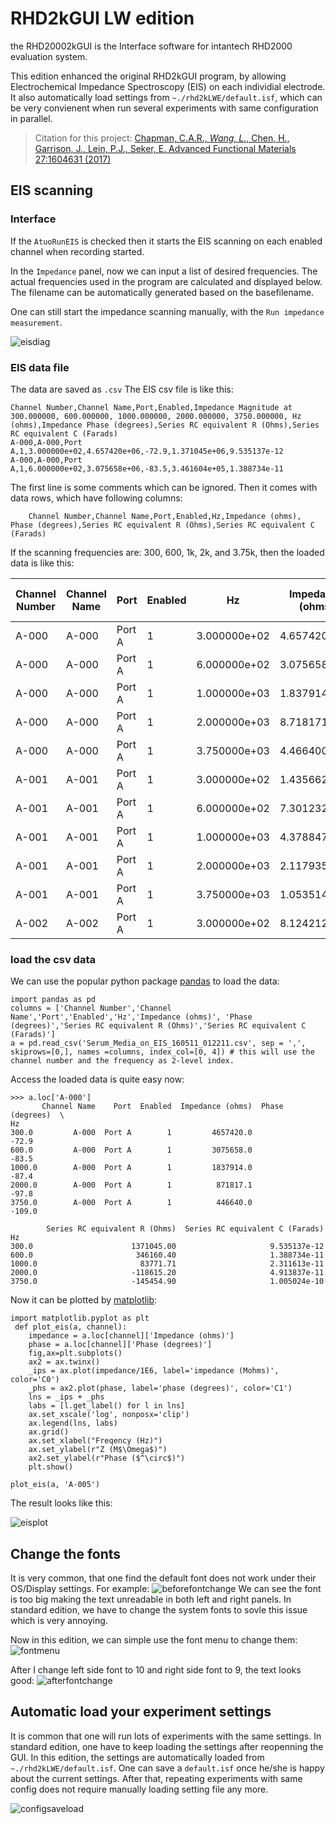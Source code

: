RHD2kGUI LW edition
========
the RHD20002kGUI is the Interface software for intantech RHD2000 evaluation system.

This edition enhanced the original RHD2kGUI program, by allowing Electrochemical Impedance Spectroscopy (EIS) on each individial electrode. It also automatically load settings from `~./rhd2kLWE/default.isf`, which can be very convienent when run several experiments with same configuration in parallel. 

>Citation for this project: [Chapman, C.A.R., *Wang, L.*, Chen, H., Garrison, J., Lein, P.J., Seker, E. Advanced Functional Materials 27:1604631 (2017)](dx.doi.org/10.1002/adfm.201604631)

## EIS scanning
### Interface
If the `AtuoRunEIS` is checked then it starts the EIS scanning on each enabled channel when recording started.

In the `Impedance` panel, now we can input a list of desired frequencies. The actual frequencies used in the program are calculated and displayed below. The filename can be automatically generated based on the basefilename.

One can still start the impedance scanning manually, with the `Run impedance measurement`.

![eisdiag](doc/EISfeatures.png)

### EIS data file
The data are saved as `.csv`
The EIS csv file is like this:
```
Channel Number,Channel Name,Port,Enabled,Impedance Magnitude at  300.000000, 600.000000, 1000.000000, 2000.000000, 3750.000000, Hz (ohms),Impedance Phase (degrees),Series RC equivalent R (Ohms),Series RC equivalent C (Farads)
A-000,A-000,Port A,1,3.000000e+02,4.657420e+06,-72.9,1.371045e+06,9.535137e-12
A-000,A-000,Port A,1,6.000000e+02,3.075658e+06,-83.5,3.461604e+05,1.388734e-11
```
The first line is some comments which can be ignored. Then it comes with data rows, which have following columns: 
```
    Channel Number,Channel Name,Port,Enabled,Hz,Impedance (ohms), Phase (degrees),Series RC equivalent R (Ohms),Series RC equivalent C (Farads)
```

If the scanning frequencies are: 300, 600, 1k, 2k, and 3.75k, then the loaded data is like this:

| Channel Number | Channel Name | Port   | Enabled | Hz           | Impedance (ohms) | Phase (degrees) | Series RC equivalent R (Ohms) | Series RC equivalent C (Farads) |
|----------------|--------------|--------|---------|--------------|------------------|-----------------|-------------------------------|---------------------------------|
| A-000          | A-000        | Port A | 1       | 3.000000e+02 | 4.657420e+06     | -72.9           | 1.371045e+06                  | 9.535137e-12                    |
| A-000          | A-000        | Port A | 1       | 6.000000e+02 | 3.075658e+06     | -83.5           | 3.461604e+05                  | 1.388734e-11                    |
| A-000          | A-000        | Port A | 1       | 1.000000e+03 | 1.837914e+06     | -87.4           | 8.377171e+04                  | 2.311613e-11                    |
| A-000          | A-000        | Port A | 1       | 2.000000e+03 | 8.718171e+05     | -97.8           | -1.186152e+05                 | 4.913837e-11                    |
| A-000          | A-000        | Port A | 1       | 3.750000e+03 | 4.466400e+05     | -109.0          | -1.454549e+05                 | 1.005024e-10                    |
| A-001          | A-001        | Port A | 1       | 3.000000e+02 | 1.435662e+06     | -95.0           | -1.254829e+05                 | 2.967577e-11                    |
| A-001          | A-001        | Port A | 1       | 6.000000e+02 | 7.301232e+05     | -93.3           | -4.203666e+04                 | 5.822557e-11                    |
| A-001          | A-001        | Port A | 1       | 1.000000e+03 | 4.378847e+05     | -94.4           | -3.384901e+04                 | 9.721438e-11                    |
| A-001          | A-001        | Port A | 1       | 2.000000e+03 | 2.117935e+05     | -96.8           | -2.496076e+04                 | 2.017964e-10                    |
| A-001          | A-001        | Port A | 1       | 3.750000e+03 | 1.053514e+05     | -96.2           | -1.130027e+04                 | 4.051925e-10                    |
| A-002          | A-002        | Port A | 1       | 3.000000e+02 | 8.124212e+06     | -91.6           | -2.254001e+05                 | 5.226065e-12                    |

### load the csv data
We can use the popular python package [pandas](http://pandas.pydata.org/) to load the data:

```
import pandas as pd
columns = ['Channel Number','Channel Name','Port','Enabled','Hz','Impedance (ohms)', 'Phase (degrees)','Series RC equivalent R (Ohms)','Series RC equivalent C (Farads)']
a = pd.read_csv('Serum_Media_on_EIS_160511_012211.csv', sep = ',', skiprows=[0,], names =columns, index_col=[0, 4]) # this will use the channel number and the frequency as 2-level index.
```
Access the loaded data is quite easy now:
```
>>> a.loc['A-000']
       Channel Name    Port  Enabled  Impedance (ohms)  Phase (degrees)  \
Hz                                                                        
300.0         A-000  Port A        1         4657420.0            -72.9   
600.0         A-000  Port A        1         3075658.0            -83.5   
1000.0        A-000  Port A        1         1837914.0            -87.4   
2000.0        A-000  Port A        1          871817.1            -97.8   
3750.0        A-000  Port A        1          446640.0           -109.0   

        Series RC equivalent R (Ohms)  Series RC equivalent C (Farads)  
Hz                                                                      
300.0                      1371045.00                     9.535137e-12  
600.0                       346160.40                     1.388734e-11  
1000.0                       83771.71                     2.311613e-11  
2000.0                     -118615.20                     4.913837e-11  
3750.0                     -145454.90                     1.005024e-10  
```
Now it can be plotted by [matplotlib](https://matplotlib.org/):

```
import matplotlib.pyplot as plt
 def plot_eis(a, channel):
	impedance = a.loc[channel]['Impedance (ohms)']
	phase = a.loc[channel]['Phase (degrees)']
	fig,ax=plt.subplots()
	ax2 = ax.twinx()
	_ips = ax.plot(impedance/1E6, label='impedance (Mohms)', color='C0')
	_phs = ax2.plot(phase, label='phase (degrees)', color='C1')
	lns = _ips + _phs
	labs = [l.get_label() for l in lns]
	ax.set_xscale('log', nonposx='clip')
	ax.legend(lns, labs)
	ax.grid()
	ax.set_xlabel("Freqency (Hz)")
	ax.set_ylabel(r"Z (M$\Omega$)")
	ax2.set_ylabel(r"Phase ($^\circ$)")
	plt.show()

plot_eis(a, 'A-005')
```
The result looks like this: 

![eisplot](doc/eis_example_z_phase_freq.png)


## Change the fonts
It is very common, that one find the default font does not work under their OS/Display settings. For example: ![beforefontchange](doc/before_changefont.png) We can see the font is too big making the text unreadable in both left and right panels. 
In standard edition, we have to change the system fonts to sovle this issue which is very annoying.

Now in this edition, we can simple use the font menu to change them: ![fontmenu](doc/changefontsv0.png)

After I change left side font to 10 and right side font to 9, the text looks good: ![afterfontchange](doc/after_changefont.png)

## Automatic load your experiment settings
It is common that one will run lots of experiments with the same settings. In standard edition, one have to keep loading the settings after reopenning the GUI. In this edition, the settings are automatically loaded from `~./rhd2kLWE/default.isf`. One can save a `default.isf` once he/she is happy about the current settings. After that, repeating experiments with same config does not require manually loading setting file any more.

![configsaveload](doc/saveandloadsettings.png)
